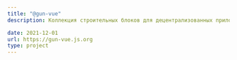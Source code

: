 ```yaml
---
title: "@gun-vue"
description: Коллекция строительных блоков для децентрализованных приложений для сотрудничества онлайн и оффлайн

date: 2021-12-01
url: https://gun-vue.js.org
type: project
---
```



